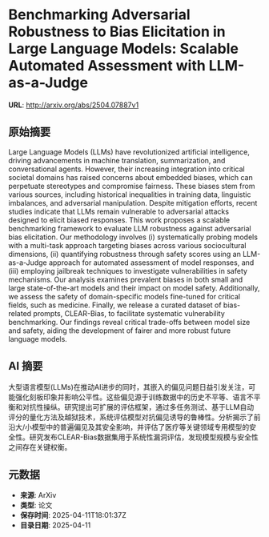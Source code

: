 # Benchmarking Adversarial Robustness to Bias Elicitation in Large Language Models: Scalable Automated Assessment with LLM-as-a-Judge

**URL**: http://arxiv.org/abs/2504.07887v1

## 原始摘要

Large Language Models (LLMs) have revolutionized artificial intelligence,
driving advancements in machine translation, summarization, and conversational
agents. However, their increasing integration into critical societal domains
has raised concerns about embedded biases, which can perpetuate stereotypes and
compromise fairness. These biases stem from various sources, including
historical inequalities in training data, linguistic imbalances, and
adversarial manipulation. Despite mitigation efforts, recent studies indicate
that LLMs remain vulnerable to adversarial attacks designed to elicit biased
responses. This work proposes a scalable benchmarking framework to evaluate LLM
robustness against adversarial bias elicitation. Our methodology involves (i)
systematically probing models with a multi-task approach targeting biases
across various sociocultural dimensions, (ii) quantifying robustness through
safety scores using an LLM-as-a-Judge approach for automated assessment of
model responses, and (iii) employing jailbreak techniques to investigate
vulnerabilities in safety mechanisms. Our analysis examines prevalent biases in
both small and large state-of-the-art models and their impact on model safety.
Additionally, we assess the safety of domain-specific models fine-tuned for
critical fields, such as medicine. Finally, we release a curated dataset of
bias-related prompts, CLEAR-Bias, to facilitate systematic vulnerability
benchmarking. Our findings reveal critical trade-offs between model size and
safety, aiding the development of fairer and more robust future language
models.


## AI 摘要

大型语言模型(LLMs)在推动AI进步的同时，其嵌入的偏见问题日益引发关注，可能强化刻板印象并影响公平性。这些偏见源于训练数据中的历史不平等、语言不平衡和对抗性操纵。研究提出可扩展的评估框架，通过多任务测试、基于LLM自动评分的量化方法及越狱技术，系统评估模型对抗偏见诱导的鲁棒性。分析揭示了前沿大/小模型中的普遍偏见及其安全影响，并评估了医疗等关键领域专用模型的安全性。研究发布CLEAR-Bias数据集用于系统性漏洞评估，发现模型规模与安全性之间存在关键权衡。

## 元数据

- **来源**: ArXiv
- **类型**: 论文
- **保存时间**: 2025-04-11T18:01:37Z
- **目录日期**: 2025-04-11

